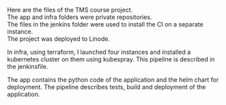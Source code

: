 Here are the files of the TMS course project.  
The app and infra folders were private repositories.  
The files in the jenkins folder were used to install the CI on a separate instance.  
The project was deployed to Linode.
  
In infra, using terraform, I launched four instances and installed a kubernetes cluster on them using kubespray. This pipeline is described in the jenkinsfile.
  
The app contains the python code of the application and the helm chart for deployment. The pipeline describes tests, build and deployment of the application.
